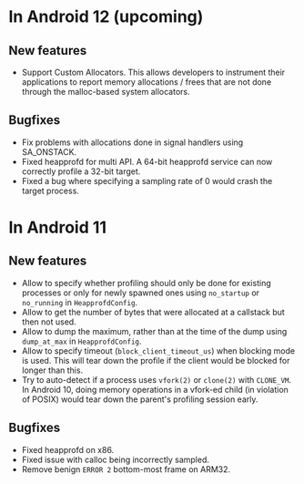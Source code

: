 # In Android 12 (upcoming)

## New features
* Support Custom Allocators. This allows developers to instrument their
  applications to report memory allocations / frees that are not done
  through the malloc-based system allocators.

## Bugfixes
* Fix problems with allocations done in signal handlers using SA_ONSTACK.
* Fixed heapprofd for multi API. A 64-bit heapprofd service can now correctly
  profile a 32-bit target.
* Fixed a bug where specifying a sampling rate of 0 would crash the target
  process.

# In Android 11

## New features
* Allow to specify whether profiling should only be done for existing processes
  or only for newly spawned ones using `no_startup` or `no_running` in
  `HeapprofdConfig`.
* Allow to get the number of bytes that were allocated at a callstack but then
  not used.
* Allow to dump the maximum, rather than at the time of the dump using
  `dump_at_max` in `HeapprofdConfig`.
* Allow to specify timeout (`block_client_timeout_us`) when blocking mode is
  used. This will tear down the profile if the client would be blocked for
  longer than this.
* Try to auto-detect if a process uses `vfork(2)` or `clone(2)` with
  `CLONE_VM`. In Android 10, doing memory operations in a vfork-ed child (in
  violation of POSIX) would tear down the parent's profiling session early.

## Bugfixes
* Fixed heapprofd on x86.
* Fixed issue with calloc being incorrectly sampled.
* Remove benign `ERROR 2` bottom-most frame on ARM32.
